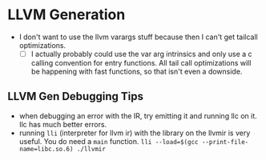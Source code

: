 # LLVM Generation
- I don't want to use the llvm varargs stuff because then I can't get tailcall optimizations.
  - [ ] I actually probably could use the var arg intrinsics and only use a c calling convention for entry
    functions. All tail call optimizations will be happening with fast functions, so that isn't even a downside.

## LLVM Gen Debugging Tips
- when debugging an error with the IR, try emitting it and running llc on it. llc
  has much better errors.
- running `lli` (interpreter for llvm ir) with the library on the llvmir is very
  useful. You do need a `main` function.
  `lli --load=$(gcc --print-file-name=libc.so.6) ./llvmir`
